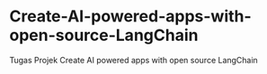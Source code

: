 # Create-AI-powered-apps-with-open-source-LangChain
Tugas Projek Create AI powered apps with open source LangChain
